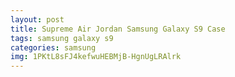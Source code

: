 ```yaml
---
layout: post
title: Supreme Air Jordan Samsung Galaxy S9 Case
tags: samsung galaxy s9
categories: samsung
img: 1PKtL8sFJ4kefwuHEBMjB-HgnUgLRAlrk
---
```

